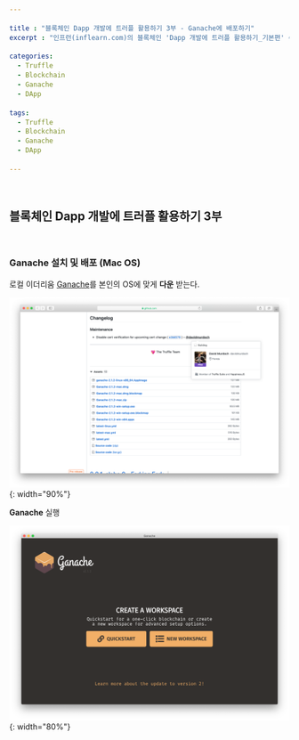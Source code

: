 ```yaml
---

title : "블록체인 Dapp 개발에 트러플 활용하기 3부 - Ganache에 배포하기"
excerpt : "인프런(inflearn.com)의 블록체인 'Dapp 개발에 트러플 활용하기_기본편' 수강하며 정리한 포스팅. 트러플 설치부터 스마트 컨트랙트, 로컬에 배포하기, Rinkeby에 배포하기, 단위테스트, 트러플 리액트 박스 열어보기, 리액트 애플리케이션과 결합하기를 포함한다."

categories:
  - Truffle
  - Blockchain
  - Ganache
  - DApp

tags:
  - Truffle
  - Blockchain
  - Ganache
  - DApp

---
```


<br/>

블록체인 Dapp 개발에 트러플 활용하기 3부
-------------------

<br/>

### Ganache 설치 및 배포 (Mac OS)

로컬 이더리움 [Ganache](https://github.com/trufflesuite/ganache/releases)를 본인의 OS에 맞게 **다운** 받는다.

![ganache_download](/assets/pic/0406/ganache_download.png){: width="90%"}

**Ganache** 실행

![ganache1](/assets/pic/0406/ganache1.png){: width="80%"}
